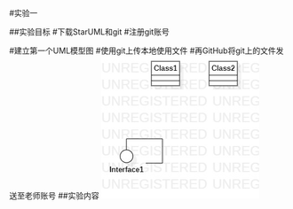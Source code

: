 #实验一

##实验目标
#下载StarUML和git
#注册git账号

#建立第一个UML模型图
#使用git上传本地使用文件
#再GitHub将git上的文件发送至老师账号
##实验内容
![第一个建模图  本地格式](./model1.jpg)

